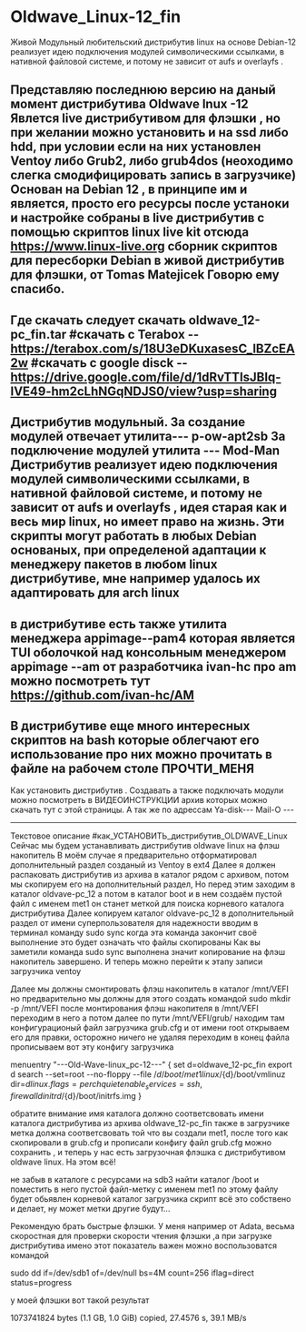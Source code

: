 # Oldwave_Linux-12_fin
Живой Модульный любительский дистрибутив linux на основе Debian-12 реализует идею подключения модулей символическими ссылками, в нативной файловой системе,  и потому не зависит от aufs и overlayfs .

Представляю последнюю версию на даный момент дистрибутива Oldwave lnux -12
Явлется live дистрибутивом для флэшки , но при желании можно установить и на ssd либо hdd, 
при условии если на них установлен Ventoy либо Grub2, либо  grub4dos (неоходимо слегка смодифицировать запись в загрузчике)
Основан на Debian 12 , в принципе им и является, просто его ресурсы после устаноки и настройке собраны в live дистрибутив
с помощью скриптов linux live kit отсюда https://www.linux-live.org
сборник скриптов для пересборки  Debian в живой дистрибутив для флэшки, от Tomas Matejicek 
Говорю ему спасибо.
-------------------------
Где скачать
следует скачать oldwave_12-pc_fin.tar
#скачать с Terabox       --  https://terabox.com/s/18U3eDKuxasesC_lBZcEA2w
#скачать с google disck  --  https://drive.google.com/file/d/1dRvTTIsJBIq-IVE49-hm2cLhNGqNDJS0/view?usp=sharing            
------------------------
Дистрибутив модульный.
За создание модулей отвечает утилита--- p-ow-apt2sb
За подключение модулей утилита      --- Mod-Man
Дистрибутив реализует идею подключения модулей символическими ссылками, в нативной файловой системе, 
и потому не зависит от aufs и overlayfs , идея старая как и весь мир linux, но имеет право на жизнь.
Эти скрипты могут работать в любых Debian основаных, при определеной адаптации к менеджеру пакетов в 
любом linux дистрибутиве, мне например удалось их адаптировать для arch linux
-------------------------
в дистрибутиве есть также утилита менеджера appimage--pam4 которая является TUI оболочкой над
консольным менеджером appimage --am
от разработчика ivan-hc
про am можно посмотреть тут https://github.com/ivan-hc/AM
-------------------------
В дистрибутиве еще много интересных скриптов на bash
которые облегчают его использование про них можно
прочитать в файле на рабочем столе ПРОЧТИ_МЕНЯ
-------------------------
Как установить дистрибутив . Создавать а также подключать модули можно посмотреть в ВИДЕОИНСТРУКЦИИ
архив которых можно скачать тут с этой страницы.
А так же по адрессам
Ya-disk---
Mail-O ---

------------------------
Текстовое описание #как_УСТАНОВИТЬ_дистрибутив_OLDWAVE_Linux
Сейчас мы будем устанавливать дистрибутив oldwave linux
на флэш накопитель
В моём случае я предварительно отформатировал дополнительный раздел
 созданый из Ventoy в ext4
Далее я должен распаковать дистрибутив из архива 
в каталог рядом с архивом, потом мы скопируем его на дополнительный
раздел,
Но перед этим заходим в каталог oldvave-pc_12
а потом в каталог boot
и в нем создаём пустой файл с именем met1
он станет меткой для поиска корневого каталога дистрибутива
Далее копируем каталог oldvave-pc_12 в дополнительный
раздел от имени суперпользователя
для надежности вводим в терминал команду 
sudo sync
когда эта команда закончит своё выполнение 
это будет означать что файлы скопированы
Как вы заметили команда sudo sync выполнена значит копирование на флэш
накопитель завершено. И теперь можно перейти к этапу записи загрузчика
ventoy

Далее мы должны смонтировать флэш накопитель
в каталог /mnt/VEFI но предварительно мы должны для этого создать
командой sudo mkdir -p /mnt/VEFI
после монтирования флэш накопителя в /mnt/VEFI
переходим в него а потом далее по пути /mnt/VEFI/grub/
находим там конфигурационый файл загрузчика grub.cfg
и от имени root открываем его для правки, осторожно ничего не удаляя
переходим в конец файла прописываем вот эту конфигу загрузчика

menuentry "---Old-Wave-linux_pc-12---" {
set d=oldwave_12-pc_fin
export d
search --set=root --no-floppy --file /${d}/boot/met1
linux /${d}/boot/vmlinuz dir=${d}  linux.flags=perch quiet enable_services=ssh,firewalld
initrd  /${d}/boot/initrfs.img
}

обратите внимание имя каталога должно соответсвовать имени каталога
 дистрибутива из архива oldwave_12-pc_fin также в загрузчике метка должна
соответсвовать той что вы создали met1, после того как скопировали 
в grub.cfg и прописали конфигу файл grub.cfg можно сохранить , 
и теперь у нас есть загрузочная флэшка с дистрибутивом oldwave linux.
На этом всё!

не забыв в каталоге с ресурсами на sdb3 найти каталог /boot и поместить в него пустой файл-метку с именем met1
по этому файлу будет обьявлен корневой каталог загрузчика
скрипт всё это собствено и делает, ну может метки другие будут...


Рекомендую брать быстрые флэшки. У меня например от Adata, весьма скоростная
для проверки скорости чтения флэшки ,а при загрузке дистрибутива имено этот показатель важен 
можно воспользоватся командой

sudo dd if=/dev/sdb1 of=/dev/null bs=4M count=256 iflag=direct status=progress

у моей флэшки вот такой результат 

1073741824 bytes (1.1 GB, 1.0 GiB) copied, 27.4576 s, 39.1 MB/s
